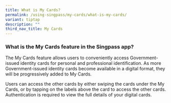 ```yaml
---
title: What is My Cards?
permalink: /using-singpass/my-cards/what-is-my-cards/
variant: tiptap
description: ""
third_nav_title: My Cards
---
```

<h3>What is the My Cards feature in the Singpass app?</h3>
<p>The My Cards feature allows users to conveniently access Government-issued
identity cards for personal and professional identification. As more Government-issued
identity cards become available in a digital format, they will be progressively
added to My Cards.
<br>
</p>
<p>Users can access the other cards by either swiping the cards under the
My Cards, or by tapping on the labels above the card to access the other
cards. Authentication is required to view the full details of your digital
cards.</p>